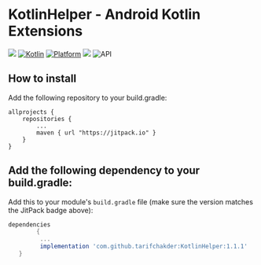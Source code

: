 # KotlinHelper - Android Kotlin Extensions

[![](https://jitpack.io/v/tarifchakder/KotlinHelper.svg)](https://jitpack.io/#tarifchakder/KotlinHelper)
[![Kotlin](https://img.shields.io/badge/Kotlin-1.6.10-blue.svg)](https://kotlinlang.org)
[![Platform](https://img.shields.io/badge/Platform-Android-green.svg)](https://developer.android.com/guide/)
[![](https://img.shields.io/badge/API-16%2B-brightgreen.svg?style=flat)](https://android-arsenal.com/api?level=16#l16)
![API](https://img.shields.io/badge/Compiled%20API-31-blue.svg?style=flat)

## How to install

Add the following repository to your build.gradle:

```
allprojects {
	repositories {
		...
		maven { url "https://jitpack.io" }
	}
}
```

## Add the following dependency to your build.gradle:

Add this to your module's `build.gradle` file (make sure the version matches the JitPack badge above):

```gradle
dependencies 
        {
         ...
         implementation 'com.github.tarifchakder:KotlinHelper:1.1.1'
   }
```

